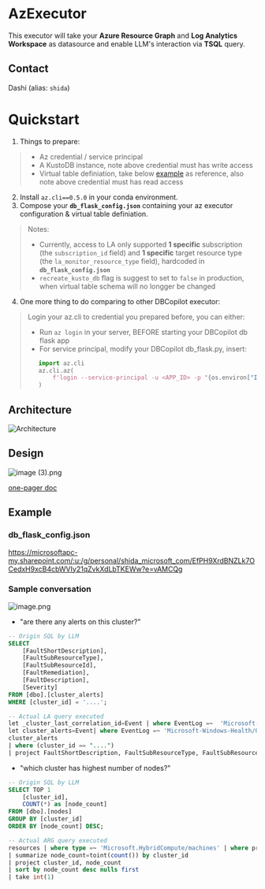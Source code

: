 # AzExecutor
This executor will take your **Azure Resource Graph** and **Log Analytics Workspace** as datasource and enable LLM's interaction via **TSQL** query.

## Contact
Dashi (alias: `shida`)


# Quickstart

1. Things to prepare:
> - Az credential / service principal
> - A KustoDB instance, note above credential must has write access
> - Virtual table definiation, take below [example](#example) as reference, also note above credential must has read access
2. Install `az.cli==0.5.0` in your conda environment.
3. Compose your **`db_flask_config.json`** containing your az executor configuration & virtual table definiation.
> Notes:
> - Currently, access to LA only supported **1 specific** subscription (the `subscription_id` field) and **1 specific** target resource type (the `la_monitor_resource_type` field), hardcoded in **`db_flask_config.json`**
> - `recreate_kusto_db` flag is suggest to set to `false` in production, when virtual table schema will no longger be changed
4. One more thing to do comparing to other DBCopilot executor:
> Login your az.cli to credential you prepared before, you can either:
> - Run `az login` in your server, BEFORE starting your DBCopilot db flask app
> - For service principal, modify your DBCopilot db_flask.py, insert:
> ```python
>    import az.cli
>    az.cli.az(
>        f'login --service-principal -u <APP_ID> -p "{os.environ["ID_APP_SECRET"]}" -t <TENANT_ID>'
>    )
> ```

## Architecture
![Architecture](https://dev.azure.com/TScience/c6d48a8b-86c1-4670-93fa-3cebbbb17583/_apis/git/repositories/eec32394-e2b1-4b7d-9110-5ec5c313dba1/pullRequests/5975/attachments/image.png)
## Design 
![image (3).png](https://dev.azure.com/TScience/c6d48a8b-86c1-4670-93fa-3cebbbb17583/_apis/git/repositories/eec32394-e2b1-4b7d-9110-5ec5c313dba1/pullRequests/5571/attachments/image%20%283%29.png)


[one-pager doc](https://microsoftapc-my.sharepoint.com/:w:/g/personal/shida_microsoft_com/ESplPc1HW3ZCovgcmIVeXQABkvIBWFUSeqrHtXh2kJTGQA?e=BFe3eg)

## Example
### db_flask_config.json
https://microsoftapc-my.sharepoint.com/:u:/g/personal/shida_microsoft_com/EfPH9XrdBNZLk7OCedxH9xcB4cbWVIy21qZvkXdLbTKEWw?e=vAMCQg

### Sample conversation
![image.png](https://dev.azure.com/TScience/c6d48a8b-86c1-4670-93fa-3cebbbb17583/_apis/git/repositories/eec32394-e2b1-4b7d-9110-5ec5c313dba1/pullRequests/5571/attachments/image.png) 


- "are there any alerts on this cluster?"
```sql
-- Origin SQL by LLM
SELECT
    [FaultShortDescription],
    [FaultSubResourceType],
    [FaultSubResourceId],
    [FaultRemediation],
    [FaultDescription],
    [Severity]
FROM [dbo].[cluster_alerts]
WHERE [cluster_id] = '....';

-- Actual LA query executed
let _cluster_last_correlation_id=Event | where EventLog =~  'Microsoft-Windows-Health/Operational' | where TimeGenerated > ago(4h) | extend description = parse_json(RenderedDescription) | where description.IsLastMessage =~ 'true' | extend CorrelationId = tostring(description.CorrelationId) | summarize arg_max(TimeGenerated, CorrelationId) by _ResourceId | project _ResourceId,CorrelationId;
let cluster_alerts=Event| where EventLog =~ 'Microsoft-Windows-Health/Operational'| extend description = parse_json(RenderedDescription)| extend CorrelationId = tostring(description.CorrelationId)| where tostring(description.Fault.RootObjectType) == 'Microsoft.Health.EntityType.Cluster' | join kind=inner (_cluster_last_correlation_id) on CorrelationId, _ResourceId | extend Fault = description.Fault | extend FaultShortDescription = tostring(split(tostring(Fault.Type), '.')[-1]) | extend Severity = toint(Fault.Severity) | extend FaultingResourceType = tostring(split(tostring(Fault.ObjectType), '.')[-1]) | extend FaultingResourceId = tostring(Fault.ObjectId) | extend ReportedTime = datetime_add('Microsecond', tolong(Fault.Timestamp) / 10, make_datetime(1601, 1, 1)) | sort by ReportedTime asc | project     cluster_id=tolower(_ResourceId),     FaultShortDescription,     FaultSubResourceType=FaultingResourceType,     FaultSubResourceId=FaultingResourceId,     FaultRemediation=tostring(Fault.Remediation),     FaultDescription=tostring(Fault.Description),     Severity=iff(Severity == 0,  'Healthy', iff(Severity == 1,  'Warning', iff(Severity == 2,  'Critical',  'Unknown'))),     SeverityLevel=Severity,     ReportedTime;
cluster_alerts
| where (cluster_id == "....")
| project FaultShortDescription, FaultSubResourceType, FaultSubResourceId, FaultRemediation, FaultDescription, Severity
```
- "which cluster has highest number of nodes?"
```sql
-- Origin SQL by LLM
SELECT TOP 1
    [cluster_id],
    COUNT(*) as [node_count]
FROM [dbo].[nodes]
GROUP BY [cluster_id]
ORDER BY [node_count] DESC;

-- Actual ARG query executed
resources | where type =~ 'Microsoft.HybridCompute/machines' | where properties['parentClusterResourceId'] contains '/providers/microsoft.azurestackhci/clusters/' | project id, cluster_id = tolower(tostring(properties['parentClusterResourceId'])), location, resourceGroup, name, status = tostring(properties['status']), osType=tostring(properties['osType']),     osVersion=tostring(properties['osVersion']),     osSku=tostring(properties['osSku']),     domainName=tostring(properties['domainName']), logicalCoreCount=toint(properties['detectedProperties']['logicalCoreCount']),     manufacturer=tostring(properties['detectedProperties']['manufacturer']),     model=tostring(properties['detectedProperties']['model']), tagsJson=iff(isempty(tags), '{}', tostring(tags))
| summarize node_count=toint(count()) by cluster_id
| project cluster_id, node_count
| sort by node_count desc nulls first
| take int(1)
```